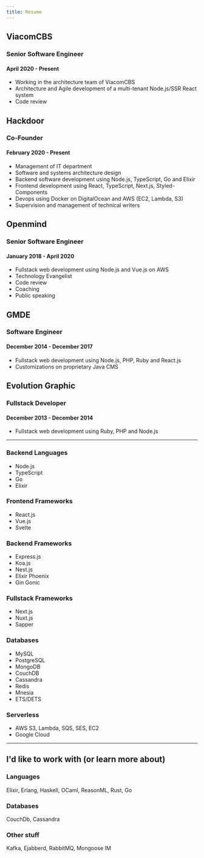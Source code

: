 ```yaml
---
title: Resume
---
```


<h2 class="resume_h2"> ViacomCBS </h2>
<h3 class="resume_h3"> Senior Software Engineer </h3>
<h4 class="resume_h4"> April 2020 - Present </h4>

- Working in the architecture team of ViacomCBS
- Architecture and Agile development of a multi-tenant Node.js/SSR React system
- Code review

<h2 class="resume_h2"> Hackdoor </h2>
<h3 class="resume_h3"> Co-Founder </h3>
<h4 class="resume_h4"> February 2020 - Present </h4>

- Management of IT department
- Software and systems architecture design
- Backend software development using Node.js, TypeScript, Go and Elixir
- Frontend development using React, TypeScript, Next.js, Styled-Components
- Devops using Docker on DigitalOcean and AWS (EC2, Lambda, S3)
- Supervision and management of technical writers

<h2 class="resume_h2"> Openmind </h2>
<h3 class="resume_h3"> Senior Software Engineer </h3>
<h4 class="resume_h4"> January 2018 - April 2020 </h4>

- Fullstack web development using Node.js and Vue.js on AWS
- Technology Evangelist
- Code review
- Coaching
- Public speaking

<h2 class="resume_h2"> GMDE </h2>
<h3 class="resume_h3"> Software Engineer </h3>
<h4 class="resume_h4"> December 2014 - December 2017 </h4>

- Fullstack web development using Node.js, PHP, Ruby and React.js
- Customizations on proprietary Java CMS

<h2 class="resume_h2"> Evolution Graphic </h2>
<h3 class="resume_h3"> Fullstack Developer </h3>
<h4 class="resume_h4"> December 2013 - December 2014 </h4>

- Fullstack web development using Ruby, PHP and Node.js

---

### Backend Languages
- Node.js
- TypeScript
- Go
- Elixir

### Frontend Frameworks
- React.js
- Vue.js
- Svelte

### Backend Frameworks
- Express.js
- Koa.js
- Nest.js
- Elixir Phoenix
- Gin Gonic

### Fullstack Frameworks
- Next.js
- Nuxt.js
- Sapper

### Databases
- MySQL
- PostgreSQL
- MongoDB
- CouchDB
- Cassandra
- Redis
- Mnesia
- ETS/DETS

### Serverless
- AWS S3, Lambda, SQS, SES, EC2
- Google Cloud

---

## I'd like to work with (or learn more about)

### Languages
Elixir, Erlang, Haskell, OCaml, ReasonML, Rust, Go

### Databases
CouchDb, Cassandra

### Other stuff
Kafka, Ejabberd, RabbitMQ, Mongoose IM